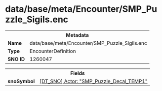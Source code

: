 <h1>data/base/meta/Encounter/SMP_Puzzle_Sigils.enc</h1><table><tr><th colspan="100%">Metadata</th></tr><tr><td><b>Name</b></td><td>data/base/meta/Encounter/SMP_Puzzle_Sigils.enc</td></tr><tr><td><b>Type</b></td><td>EncounterDefinition</td></tr><tr><td><b>SNO ID</b></td><td>1260047</td></tr></table>

<table><tr><th colspan="100%">Fields</th></tr><tr><td><b>snoSymbol</b></td><td><a href="..\Actor\SMP_Puzzle_Decal_TEMP1.acr">[DT_SNO] Actor: "SMP_Puzzle_Decal_TEMP1"</a></td></tr></table>

